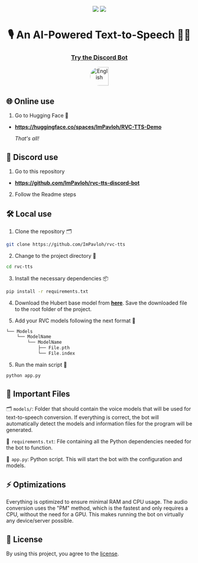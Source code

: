 <div align="center">
  
<a href="https://github.com/ImPavloh/rvc-tts" target="_blank"><img src="https://img.shields.io/github/license/impavloh/rvc-tts?style=for-the-badge&logo=github&logoColor=white"></a>
<a href="https://twitter.com/ImPavloh" target="_blank"><img src="https://img.shields.io/badge/Pavloh-%231DA1F2.svg?style=for-the-badge&logo=twitter&logoColor=white"></a>

<h1>🎙️ An AI-Powered Text-to-Speech 🤖💬</h1>

<h3><a href="https://github.com/ImPavloh/rvc-tts-discord-bot">Try the Discord Bot</a></h3>
<a href="https://github.com/ImPavloh/rvc-tts-discord-bot"><img alt="English" src="https://i.imgur.com/hc6AbYN.png" width="50px" style="border-top-left-radius: 25px; border-bottom-left-radius: 25px;"></a>


</div>

## 🌐 Online use

1. Go to Hugging Face 🤗

- **https://huggingface.co/spaces/ImPavloh/RVC-TTS-Demo**

    *That's all!*

## 🤖 Discord use

1. Go to this repository 

- **https://github.com/ImPavloh/rvc-tts-discord-bot**

2. Follow the Readme steps

## 🛠️ Local use

1. Clone the repository 🗂️
```bash
git clone https://github.com/ImPavloh/rvc-tts
```

2. Change to the project directory 📁
```bash
cd rvc-tts
```

3. Install the necessary dependencies 📦
```bash
pip install -r requirements.txt
```

4. Download the Hubert base model from **[here](https://huggingface.co/spaces/ImPavloh/RVC-TTS-Demo/resolve/main/hubert_base.pt)**. Save the downloaded file to the root folder of the project.

5. Add your RVC models following the next format 📂
```Swift
└── Models
    └── ModelName
        └── ModelName
            ├── File.pth
            └── File.index
```

5. Run the main script 🚀
```bash
python app.py
```

## 📄 Important Files

🗂️  `models/`: Folder that should contain the voice models that will be used for text-to-speech conversion. If everything is correct, the bot will automatically detect the models and information files for the program will be generated.

📑  `requirements.txt`: File containing all the Python dependencies needed for the bot to function.

🤖  `app.py`: Python script. This will start the bot with the configuration and models.

## ⚡ Optimizations

Everything is optimized to ensure minimal RAM and CPU usage. The audio conversion uses the "PM" method, which is the fastest and only requires a CPU, without the need for a GPU. This makes running the bot on virtually any device/server possible.

## 📝 License

By using this project, you agree to the [license](https://github.com/ImPavloh/rvc-tts/blob/main/LICENSE).
